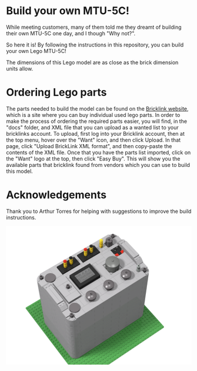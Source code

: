 # Build your own MTU-5C!

While meeting customers, many of them told me they dreamt of building their own MTU-5C one day, and I though "Why not?".

So here it is! By following the instructions in this repository, you can build your own Lego MTU-5C!

The dimensions of this Lego model are as close as the brick dimension units allow.

# Ordering Lego parts

The parts needed to build the model can be found on the [Bricklink website](https://www.bricklink.com/), which is a site where you can buy individual used lego parts. In order to make the process of ordering the required parts easier, you will find, in the "docs" folder, and XML file that you can upload as a wanted list to your bricklinks account. To upload, first log into your Bricklink account, then at the top menu, hover over the "Want" icon, and then click Upload. In that page, click "Upload BrickLink XML format", and then copy-paste the contents of the XML file. Once that you have the parts list imported, click on the "Want" logo at the top, then click "Easy Buy". This will show you the available parts that bricklink found from vendors which you can use to build this model.

# Acknowledgements

Thank you to Arthur Torres for helping with suggestions to improve the build instructions.

![Image](media/MTU-5C.png)
